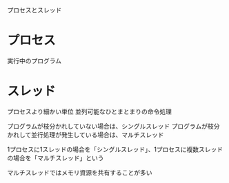 プロセスとスレッド

# プロセス
実行中のプログラム


# スレッド
プロセスより細かい単位
並列可能なひとまとまりの命令処理

プログラムが枝分かれしていない場合は、シングルスレッド
プログラムが枝分かれして並行処理が発生している場合は、マルチスレッド

1プロセスに1スレッドの場合を「シングルスレッド」、1プロセスに複数スレッドの場合を「マルチスレッド」という

マルチスレッドではメモリ資源を共有することが多い